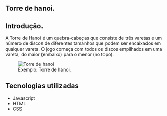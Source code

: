 <article>
        <h1>Torre de hanoi.</h1>
        <h2>Introdução.</h2>
        <p>A Torre de Hanoi é um quebra-cabeças que consiste de três varetas e um número de discos de diferentes tamanhos que podem ser encaixados em qualquer                vareta. O jogo começa com todos os discos empilhados em uma vareta, do maior (embaixo) para o menor (no topo).</p>
        <figure>
          <img
            src="https://imgur.com/UhOTNdx"
            alt="Torre de hanoi"
            rel="noopener noreferrer"
          />
          <figcaption>Exemplo: Torre de hanoi.</figcaption>
        </figure>
    <h1>Tecnologias utilizadas</h1>
      <ul>
        <li>Javascript</li>
        <li>HTML</li>
        <li>CSS</li>
      </ul>
</article>
